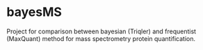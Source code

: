 # bayesMS
Project for comparison between bayesian (Triqler) and frequentist (MaxQuant) method for mass spectrometry protein quantification.
